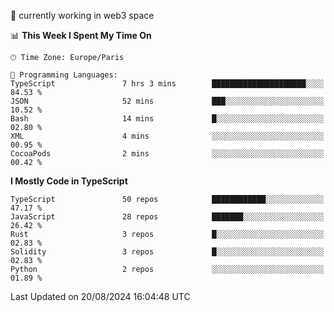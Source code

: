 🔭 currently working in web3 space

<!--START_SECTION:waka-->
📊 **This Week I Spent My Time On** 

```text
🕑︎ Time Zone: Europe/Paris

💬 Programming Languages: 
TypeScript               7 hrs 3 mins        █████████████████████░░░░   84.53 % 
JSON                     52 mins             ███░░░░░░░░░░░░░░░░░░░░░░   10.52 % 
Bash                     14 mins             █░░░░░░░░░░░░░░░░░░░░░░░░   02.80 % 
XML                      4 mins              ░░░░░░░░░░░░░░░░░░░░░░░░░   00.95 % 
CocoaPods                2 mins              ░░░░░░░░░░░░░░░░░░░░░░░░░   00.42 % 
```

**I Mostly Code in TypeScript** 

```text
TypeScript               50 repos            ████████████░░░░░░░░░░░░░   47.17 % 
JavaScript               28 repos            ███████░░░░░░░░░░░░░░░░░░   26.42 % 
Rust                     3 repos             █░░░░░░░░░░░░░░░░░░░░░░░░   02.83 % 
Solidity                 3 repos             █░░░░░░░░░░░░░░░░░░░░░░░░   02.83 % 
Python                   2 repos             ░░░░░░░░░░░░░░░░░░░░░░░░░   01.89 % 
```




 Last Updated on 20/08/2024 16:04:48 UTC
<!--END_SECTION:waka-->
